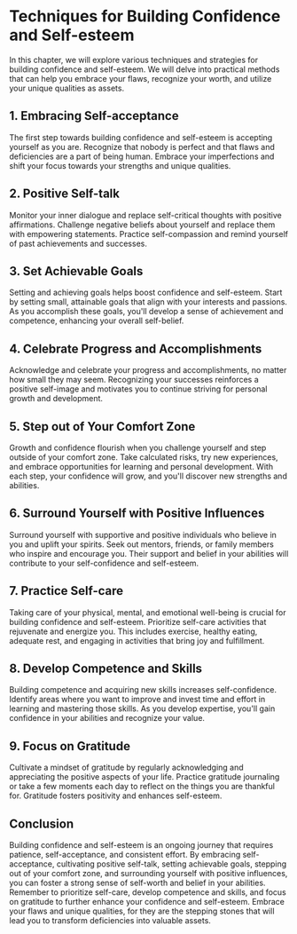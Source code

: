 Techniques for Building Confidence and Self-esteem
===========================================================

In this chapter, we will explore various techniques and strategies for building confidence and self-esteem. We will delve into practical methods that can help you embrace your flaws, recognize your worth, and utilize your unique qualities as assets.

## 1. Embracing Self-acceptance

The first step towards building confidence and self-esteem is accepting yourself as you are. Recognize that nobody is perfect and that flaws and deficiencies are a part of being human. Embrace your imperfections and shift your focus towards your strengths and unique qualities.

## 2. Positive Self-talk

Monitor your inner dialogue and replace self-critical thoughts with positive affirmations. Challenge negative beliefs about yourself and replace them with empowering statements. Practice self-compassion and remind yourself of past achievements and successes.

## 3. Set Achievable Goals

Setting and achieving goals helps boost confidence and self-esteem. Start by setting small, attainable goals that align with your interests and passions. As you accomplish these goals, you'll develop a sense of achievement and competence, enhancing your overall self-belief.

## 4. Celebrate Progress and Accomplishments

Acknowledge and celebrate your progress and accomplishments, no matter how small they may seem. Recognizing your successes reinforces a positive self-image and motivates you to continue striving for personal growth and development.

## 5. Step out of Your Comfort Zone

Growth and confidence flourish when you challenge yourself and step outside of your comfort zone. Take calculated risks, try new experiences, and embrace opportunities for learning and personal development. With each step, your confidence will grow, and you'll discover new strengths and abilities.

## 6. Surround Yourself with Positive Influences

Surround yourself with supportive and positive individuals who believe in you and uplift your spirits. Seek out mentors, friends, or family members who inspire and encourage you. Their support and belief in your abilities will contribute to your self-confidence and self-esteem.

## 7. Practice Self-care

Taking care of your physical, mental, and emotional well-being is crucial for building confidence and self-esteem. Prioritize self-care activities that rejuvenate and energize you. This includes exercise, healthy eating, adequate rest, and engaging in activities that bring joy and fulfillment.

## 8. Develop Competence and Skills

Building competence and acquiring new skills increases self-confidence. Identify areas where you want to improve and invest time and effort in learning and mastering those skills. As you develop expertise, you'll gain confidence in your abilities and recognize your value.

## 9. Focus on Gratitude

Cultivate a mindset of gratitude by regularly acknowledging and appreciating the positive aspects of your life. Practice gratitude journaling or take a few moments each day to reflect on the things you are thankful for. Gratitude fosters positivity and enhances self-esteem.

**Conclusion**
--------------

Building confidence and self-esteem is an ongoing journey that requires patience, self-acceptance, and consistent effort. By embracing self-acceptance, cultivating positive self-talk, setting achievable goals, stepping out of your comfort zone, and surrounding yourself with positive influences, you can foster a strong sense of self-worth and belief in your abilities. Remember to prioritize self-care, develop competence and skills, and focus on gratitude to further enhance your confidence and self-esteem. Embrace your flaws and unique qualities, for they are the stepping stones that will lead you to transform deficiencies into valuable assets.
